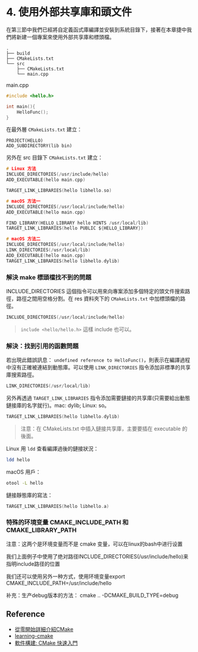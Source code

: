 # 4. 使用外部共享庫和頭文件
在第三節中我們已經將自定義函式庫編譯並安裝到系統目錄下，接著在本章捷中我們將新建一個專案來使用外部共享庫和標頭檔。

```
.
├── build
├── CMakeLists.txt
└── src
    ├── CMakeLists.txt
    └── main.cpp
```

main.cpp

```cpp
#include <hello.h>

int main(){
	HelloFunc();
}
```

在最外層 `CMakeLists.txt` 建立：
```
PROJECT(HELLO)
ADD_SUBDIRECTORY(lib bin)
```

另外在 src 目錄下 `CMakeLists.txt` 建立：

```c
# Linux 方法
INCLUDE_DIRECTORIES(/usr/include/hello)
ADD_EXECUTABLE(hello main.cpp)

TARGET_LINK_LIBRARIES(hello libhello.so)
```

```c
# macOS 方法一
INCLUDE_DIRECTORIES(/usr/local/include/hello)
ADD_EXECUTABLE(hello main.cpp)

FIND_LIBRARY(HELLO_LIBRARY hello HINTS /usr/local/lib)
TARGET_LINK_LIBRARIES(hello PUBLIC ${HELLO_LIBRARY})
```

```c
# macOS 方法二
INCLUDE_DIRECTORIES(/usr/local/include/hello)
LINK_DIRECTORIES(/usr/local/lib)
ADD_EXECUTABLE(hello main.cpp)
TARGET_LINK_LIBRARIES(hello libhello.dylib)
```

### 解決 make 標頭檔找不到的問題
INCLUDE_DIRECTORIES 這個指令可以用來向專案添加多個特定的頭文件搜索路徑，路徑之間用空格分割。在 res 資料夾下的 `CMakeLists.txt` 中加標頭檔的路徑。

```c
INCLUDE_DIRECTORIES(/usr/local/include/hello)
```

> `include <hello/hello.h>`  這樣 include 也可以。

### 解決：找到引用的函數問題

若出現此錯誤訊息： `undefined reference to HelloFunc()`，則表示在編譯過程中沒有正確被連結到動態庫。可以使用 `LINK_DIRECTORIES` 指令添加非標準的共享庫搜索路徑。
 
```c
LINK_DIRECTORIES(/usr/local/lib)
```

另外再透過 `TARGET_LINK_LIBRARIES` 指令添加需要鏈接的共享庫(只需要給出動態鏈接庫的名字就行)。mac: dylib; Linux: so。

```c
TARGET_LINK_LIBRARIES(hello libhello.dylib)
```

> 注意：在 CMakeLists.txt 中插入鏈接共享庫，主要要插在 executable 的後面。

Linux 用 `ldd` 查看編譯過後的鏈接狀況：

```sh
ldd hello
```

macOS 用戶：
```sh
otool -L hello
```


鏈接靜態庫的寫法：
```c
TARGET_LINK_LIBRARIES(hello libhello.a)
```

### 特殊的环境变量 CMAKE_INCLUDE_PATH 和 CMAKE_LIBRARY_PATH

注意：这两个是环境变量而不是 cmake 变量，可以在linux的bash中进行设置

我们上面例子中使用了绝对路径INCLUDE_DIRECTORIES(/usr/include/hello)来指明include路径的位置

我们还可以使用另外一种方式，使用环境变量export CMAKE_INCLUDE_PATH=/usr/include/hello

补充：生产debug版本的方法：
cmake .. -DCMAKE_BUILD_TYPE=debug


## Reference
- [從零開始詳細介紹CMake](https://www.bilibili.com/video/BV1vR4y1u77h/?p=4&spm_id_from=pageDriver&vd_source=5a6b197f885be2e93405a9e839601280)
- [learning-cmake](https://github.com/Akagi201/learning-cmake)
- [軟件構建: CMake 快速入門](https://www.bilibili.com/video/BV1rR4y1E7n9/?spm_id_from=autoNext&vd_source=5a6b197f885be2e93405a9e839601280)